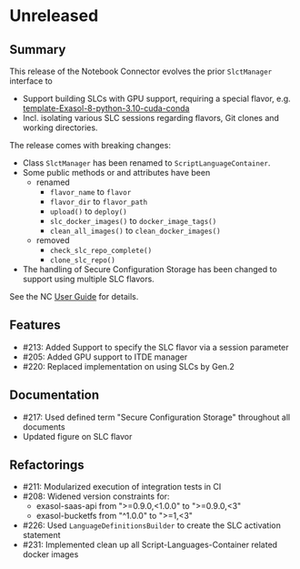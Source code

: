 # Unreleased

## Summary

This release of the Notebook Connector evolves the prior `SlctManager` interface to
* Support building SLCs with GPU support, requiring a special flavor, e.g. [template-Exasol-8-python-3.10-cuda-conda](https://github.com/exasol/script-languages/tree/master/flavors/template-Exasol-8-python-3.10-cuda-conda)
* Incl. isolating various SLC sessions regarding flavors, Git clones and working directories.

The release comes with breaking changes:
* Class `SlctManager` has been renamed to `ScriptLanguageContainer`.
* Some public methods or and attributes have been
  * renamed
    * `flavor_name` to `flavor`
    * `flavor_dir` to `flavor_path`
    * `upload()` to `deploy()`
    * `slc_docker_images()` to `docker_image_tags()`
    * `clean_all_images()` to `clean_docker_images()`
  * removed
    * `check_slc_repo_complete()`
    * `clone_slc_repo()`
* The handling of Secure Configuration Storage has been changed to support using multiple SLC flavors.

See the NC [User Guide](../user_guide/user-guide.md) for details.

## Features

* #213: Added Support to specify the SLC flavor via a session parameter
* #205: Added GPU support to ITDE manager
* #220: Replaced implementation on using SLCs by Gen.2

## Documentation

* #217: Used defined term "Secure Configuration Storage" throughout all documents
* Updated figure on SLC flavor

## Refactorings

* #211: Modularized execution of integration tests in CI
* #208: Widened version constraints for:
   * exasol-saas-api from ">=0.9.0,<1.0.0" to ">=0.9.0,<3"
   * exasol-bucketfs from "^1.0.0" to ">=1,<3"
* #226: Used `LanguageDefinitionsBuilder` to create the SLC activation statement
* #231: Implemented clean up all Script-Languages-Container related docker images 
